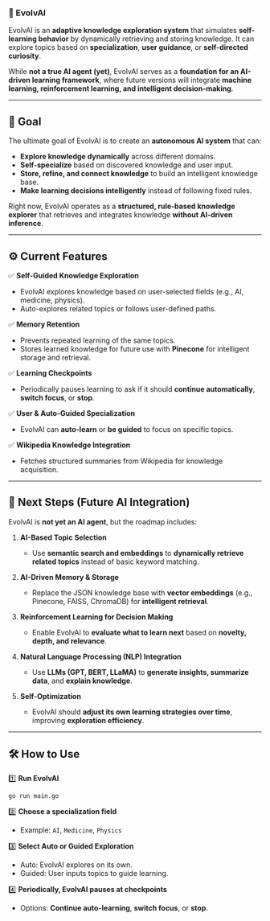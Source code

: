 ### **🧠 EvolvAI**

EvolvAI is an **adaptive knowledge exploration system** that simulates **self-learning behavior** by dynamically retrieving and storing knowledge. It can explore topics based on **specialization**, **user guidance**, or **self-directed curiosity**.

While **not a true AI agent (yet)**, EvolvAI serves as a **foundation for an AI-driven learning framework**, where future versions will integrate **machine learning, reinforcement learning, and intelligent decision-making**.

---

## **🎯 Goal**

The ultimate goal of EvolvAI is to create an **autonomous AI system** that can:

- **Explore knowledge dynamically** across different domains.
- **Self-specialize** based on discovered knowledge and user input.
- **Store, refine, and connect knowledge** to build an intelligent knowledge base.
- **Make learning decisions intelligently** instead of following fixed rules.

Right now, EvolvAI operates as a **structured, rule-based knowledge explorer** that retrieves and integrates knowledge **without AI-driven inference**.

---

## **⚙️ Current Features**

✅ **Self-Guided Knowledge Exploration**

- EvolvAI explores knowledge based on user-selected fields (e.g., AI, medicine, physics).
- Auto-explores related topics or follows user-defined paths.

✅ **Memory Retention**

- Prevents repeated learning of the same topics.
- Stores learned knowledge for future use with **Pinecone** for intelligent storage and retrieval.

✅ **Learning Checkpoints**

- Periodically pauses learning to ask if it should **continue automatically**, **switch focus**, or **stop**.

✅ **User & Auto-Guided Specialization**

- EvolvAI can **auto-learn** or **be guided** to focus on specific topics.

✅ **Wikipedia Knowledge Integration**

- Fetches structured summaries from Wikipedia for knowledge acquisition.

---

## **🚀 Next Steps (Future AI Integration)**

EvolvAI is **not yet an AI agent**, but the roadmap includes:

1. **AI-Based Topic Selection**

   - Use **semantic search and embeddings** to **dynamically retrieve related topics** instead of basic keyword matching.

2. **AI-Driven Memory & Storage**

   - Replace the JSON knowledge base with **vector embeddings** (e.g., Pinecone, FAISS, ChromaDB) for **intelligent retrieval**.

3. **Reinforcement Learning for Decision Making**

   - Enable EvolvAI to **evaluate what to learn next** based on **novelty, depth, and relevance**.

4. **Natural Language Processing (NLP) Integration**

   - Use **LLMs (GPT, BERT, LLaMA)** to **generate insights, summarize data**, and **explain knowledge**.

5. **Self-Optimization**

   - EvolvAI should **adjust its own learning strategies over time**, improving **exploration efficiency**.

---

## **🛠️ How to Use**

1️⃣ **Run EvolvAI**

```bash
go run main.go
```

2️⃣ **Choose a specialization field**

- Example: `AI`, `Medicine`, `Physics`

3️⃣ **Select Auto or Guided Exploration**

- Auto: EvolvAI explores on its own.
- Guided: User inputs topics to guide learning.

4️⃣ **Periodically, EvolvAI pauses at checkpoints**

- Options: **Continue auto-learning**, **switch focus**, or **stop**.
